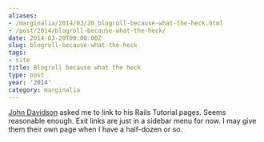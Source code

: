 ```yaml
---
aliases:
- /marginalia/2014/03/20_blogroll-because-what-the-heck.html
- /post/2014/blogroll-because-what-the-heck/
date: 2014-03-20T00:00:00Z
slug: blogroll-because-what-the-heck
tags:
- site
title: Blogroll because what the heck
type: post
year: '2014'
category: marginalia
---
```

[John Davidson](http://rubyonrailstutor.github.io/) asked me to link to his Rails Tutorial pages. Seems reasonable enough. Exit links are just in a sidebar menu for now. I may give them their own page when I have a half-dozen or so.
